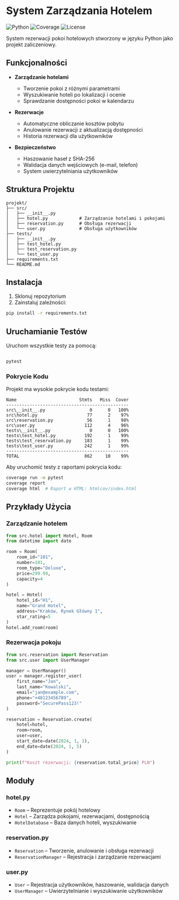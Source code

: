 # System Zarządzania Hotelem

![Python](https://img.shields.io/badge/python-3.9%2B-blue)
![Coverage](https://img.shields.io/badge/coverage-99%25-yellowgreen)
![License](https://img.shields.io/badge/license-MIT-green)

System rezerwacji pokoi hotelowych stworzony w języku Python jako projekt zaliczeniowy.

## Funkcjonalności
- **Zarządzanie hotelami**
  - Tworzenie pokoi z różnymi parametrami
  - Wyszukiwanie hoteli po lokalizacji i ocenie
  - Sprawdzanie dostępności pokoi w kalendarzu
  
- **Rezerwacje**
  - Automatyczne obliczanie kosztów pobytu
  - Anulowanie rezerwacji z aktualizacją dostępności
  - Historia rezerwacji dla użytkowników

- **Bezpieczeństwo**
  - Haszowanie haseł z SHA-256
  - Walidacja danych wejściowych (e-mail, telefon)
  - System uwierzytelniania użytkowników

## Struktura Projektu
```
projekt/
├── src/
│   ├── __init__.py
│   ├── hotel.py            # Zarządzanie hotelami i pokojami
│   ├── reservation.py      # Obsługa rezerwacji
│   └── user.py             # Obsługa użytkowników
├── tests/
│   ├── __init__.py
│   ├── test_hotel.py
│   ├── test_reservation.py
│   └── test_user.py
├── requirements.txt
└── README.md
```

## Instalacja

1. Sklonuj repozytorium
2. Zainstaluj zależności:

```bash
pip install -r requirements.txt
```

## Uruchamianie Testów

Uruchom wszystkie testy za pomocą:

```bash

pytest

```

### Pokrycie Kodu

Projekt ma wysokie pokrycie kodu testami:

```
Name                        Stmts   Miss  Cover
-----------------------------------------------
src\__init__.py                 0      0   100%
src\hotel.py                   77      2    97%
src\reservation.py             56      1    98%
src\user.py                   112      4    96%
tests\__init__.py               0      0   100%
tests\test_hotel.py           192      1    99%
tests\test_reservation.py     183      1    99%
tests\test_user.py            242      1    99%
-----------------------------------------------
TOTAL                         862     10    99%

```

Aby uruchomić testy z raportami pokrycia kodu:

```bash
coverage run -m pytest
coverage report
coverage html  # Raport w HTML: htmlcov/index.html
```

## Przykłady Użycia

### Zarządzanie hotelem

```python
from src.hotel import Hotel, Room
from datetime import date

room = Room(
    room_id="101",
    number=101,
    room_type="Deluxe",
    price=299.99,
    capacity=4
)

hotel = Hotel(
    hotel_id="H1",
    name="Grand Hotel",
    address="Kraków, Rynek Główny 1",
    star_rating=5
)
hotel.add_room(room)
```

### Rezerwacja pokoju

```python
from src.reservation import Reservation
from src.user import UserManager

manager = UserManager()
user = manager.register_user(
    first_name="Jan",
    last_name="Kowalski",
    email="jan@example.com",
    phone="+48123456789",
    password="SecurePass123!"
)

reservation = Reservation.create(
    hotel=hotel,
    room=room,
    user=user,
    start_date=date(2024, 1, 1),
    end_date=date(2024, 1, 5)
)

print(f"Koszt rezerwacji: {reservation.total_price} PLN")
```

## Moduły

### hotel.py
- `Room` – Reprezentuje pokój hotelowy
- `Hotel` – Zarządza pokojami, rezerwacjami, dostępnością
- `HotelDatabase` – Baza danych hoteli, wyszukiwanie

### reservation.py
- `Reservation` – Tworzenie, anulowanie i obsługa rezerwacji
- `ReservationManager` – Rejestracja i zarządzanie rezerwacjami

### user.py
- `User` – Rejestracja użytkowników, haszowanie, walidacja danych
- `UserManager` – Uwierzytelnianie i wyszukiwanie użytkowników
